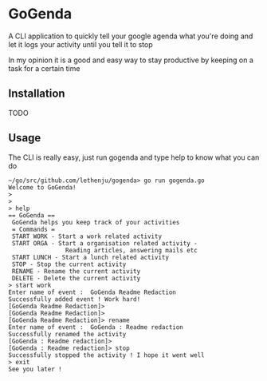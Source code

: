 # GoGenda


A CLI application to quickly tell your google agenda what you're doing and let it logs your activity until you tell it to stop

In my opinion it is a good and easy way to stay productive by keeping on a task for a certain time

## Installation

TODO

## Usage

The CLI is really easy, just run gogenda and type help to know what you can do
```
~/go/src/github.com/lethenju/gogenda> go run gogenda.go 
Welcome to GoGenda!
> 
> 
> help
== GoGenda ==
 GoGenda helps you keep track of your activities
 = Commands =
 START WORK - Start a work related activity
 START ORGA - Start a organisation related activity -
                Reading articles, answering mails etc
 START LUNCH - Start a lunch related activity
 STOP - Stop the current activity
 RENAME - Rename the current activity
 DELETE - Delete the current activity
> start work
Enter name of event :  GoGenda Readme Redaction
Successfully added event ! Work hard! 
[GoGenda Readme Redaction]> 
[GoGenda Readme Redaction]> 
[GoGenda Readme Redaction]> rename
Enter name of event :  GoGenda : Readme redaction
Successfully renamed the activity
[GoGenda : Readme redaction]> 
[GoGenda : Readme redaction]> stop
Successfully stopped the activity ! I hope it went well 
> exit
See you later !
```
